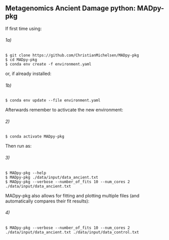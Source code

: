 ## Metagenomics Ancient Damage python: MADpy-pkg


If first time using:

###### 1a)
```console
$ git clone https://github.com/ChristianMichelsen/MADpy-pkg
$ cd MADpy-pkg
$ conda env create -f environment.yaml
```

or, if already installed:
###### 1b)
```console
$ conda env update --file environment.yaml
```

Afterwards remember to activcate the new environment:
###### 2)
```console
$ conda activate MADpy-pkg
```

Then run as:
###### 3)
```console
$ MADpy-pkg --help
$ MADpy-pkg ./data/input/data_ancient.txt
$ MADpy-pkg --verbose --number_of_fits 10 --num_cores 2 ./data/input/data_ancient.txt
```

MADpy-pkg also allows for fitting and plotting multiple files (and automatically compares their fit results):
###### 4)
```console
$ MADpy-pkg --verbose --number_of_fits 10 --num_cores 2 ./data/input/data_ancient.txt ./data/input/data_control.txt
```




